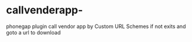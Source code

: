 callvenderapp-
==============

phonegap plugin call vendor app by  Custom URL Schemes if not exits and goto a url to download
